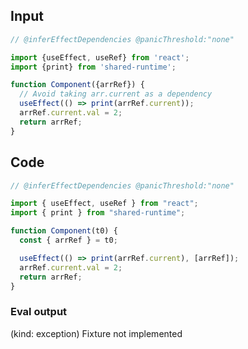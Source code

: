 
## Input

```javascript
// @inferEffectDependencies @panicThreshold:"none"

import {useEffect, useRef} from 'react';
import {print} from 'shared-runtime';

function Component({arrRef}) {
  // Avoid taking arr.current as a dependency
  useEffect(() => print(arrRef.current));
  arrRef.current.val = 2;
  return arrRef;
}

```

## Code

```javascript
// @inferEffectDependencies @panicThreshold:"none"

import { useEffect, useRef } from "react";
import { print } from "shared-runtime";

function Component(t0) {
  const { arrRef } = t0;

  useEffect(() => print(arrRef.current), [arrRef]);
  arrRef.current.val = 2;
  return arrRef;
}

```
      
### Eval output
(kind: exception) Fixture not implemented